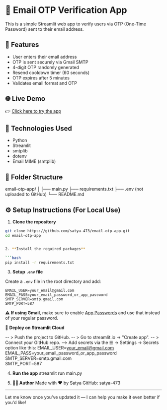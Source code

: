 # 🔐 Email OTP Verification App

This is a simple Streamlit web app to verify users via OTP (One-Time Password) sent to their email address.

## 🚀 Features

- User enters their email address
- OTP is sent securely via Gmail SMTP
- 4-digit OTP randomly generated
- Resend cooldown timer (60 seconds)
- OTP expires after 5 minutes
- Validates email format and OTP

## 🌐 Live Demo

👉 [Click here to try the app](https://email-otp-app-46oupmr4jbbutgyak4fbxp.streamlit.app)

## 🔧 Technologies Used

- Python
- Streamlit
- smtplib
- dotenv
- Email MIME (smtplib)

## 📁 Folder Structure
email-otp-app/
│
├── main.py
├── requirements.txt
├── .env (not uploaded to GitHub)
└── README.md

## ⚙️ Setup Instructions (For Local Use)

1. **Clone the repository**

```bash
git clone https://github.com/satya-473/email-otp-app.git
cd email-otp-app


2. **Install the required packages**

```bash
pip install -r requirements.txt
```

3. **Setup `.env` file**

Create a `.env` file in the root directory and add:

```
EMAIL_USER=your_email@gmail.com
EMAIL_PASS=your_email_password_or_app_password
SMTP_SERVER=smtp.gmail.com
SMTP_PORT=587
```

⚠️ **If using Gmail**, make sure to enable [App Passwords](https://support.google.com/accounts/answer/185833?hl=en) and use that instead of your regular password.

🚀 **Deploy on Streamlit Cloud**

-- > Push the project to GitHub.
-- > Go to streamlit.io → "Create app".
-- > Connect your GitHub repo.
--> Add secrets via the ☰ → Settings → Secrets option like this:
EMAIL_USER=your_email@gmail.com  
EMAIL_PASS=your_email_password_or_app_password  
SMTP_SERVER=smtp.gmail.com  
SMTP_PORT=587

 4. **Run the app**
 streamlit run main.py

 5. **🙋‍♂️ Author**
Made with ❤️ by Satya
GitHub: satya-473

---

Let me know once you've updated it — I can help you make it even better if you'd like!


 
















  



